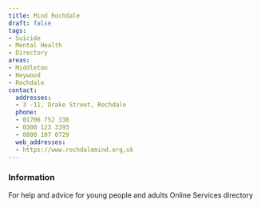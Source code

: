 ```yaml
---
title: Mind Rochdale
draft: false
tags:
- Suicide
- Mental Health
- Directory
areas:
- Middleton
- Heywood
- Rochdale
contact:
  addresses:
  - 3 -11, Drake Street, Rochdale
  phone:
  - 01706 752 338
  - 0300 123 3393
  - 0800 107 0729
  web_addresses:
  - https://www.rochdalemind.org,uk
---
```


### Information
For help and advice
for young people and adults
Online Services directory


